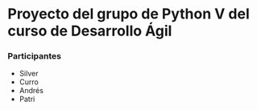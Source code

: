# Proyecto del grupo de Python V del curso de Desarrollo Ágil

### Participantes
- Silver 
- Curro
- Andrés
- Patri